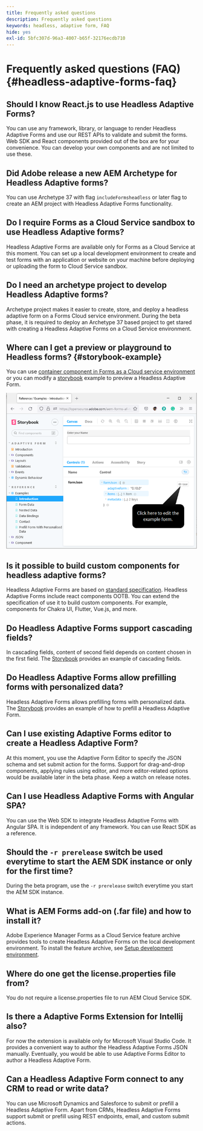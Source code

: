 ```yaml
---
title: Frequently asked questions
description: Frequently asked questions
keywords: headless, adaptive form, FAQ
hide: yes
exl-id: 5bfc307d-96a3-4007-b65f-32176ecdb710
---
```

# Frequently asked questions (FAQ) {#headless-adaptive-forms-faq}

## Should I know React.js to use Headless Adaptive Forms?

You can use any framework, library, or language to render Headless Adaptive Forms and use our REST APIs to validate and submit the forms. Web SDK and React components provided out of the box are for your convenience. You can develop your own components and are not limited to use these.

## Did Adobe release a new AEM Archetype for Headless Adaptive forms?

You can use Archetype 37 with flag `includeFormsheadless` or later flag to create an AEM project with Headless Adaptive Forms functionality.

## Do I require Forms as a Cloud Service sandbox to use Headless Adaptive forms?

Headless Adaptive Forms are available only for Forms as a Cloud Service at this moment. You can set up a local development environment to create and test forms with an application or website on your machine before deploying or uploading the form to Cloud Service sandbox.

## Do I need an archetype project to develop Headless Adaptive forms?

Archetype project makes it easier to create, store, and deploy a headless adaptive form on a Forms Cloud service environment. During the beta phase, it is required to deploy an Archetype 37 based project to get stared with creating a Headless Adaptive Forms on a Cloud Service environment.

## Where can I get a preview or playground to Headless forms? {#storybook-example}

You can use [container component in Forms as a Cloud service environment](render-first-headless-adaptive-form.md) or you can modify a [storybook](https://opensource.adobe.com/aem-forms-af-runtime/storybook/?path=/story/reference-examples--introduction) example to preview a Headless Adaptive Form.

![](/help/assets/storybook-example.png)

## Is it possible to build custom components for headless adaptive forms?

Headless Adaptive Forms are based on [standard specification](/help/assets/Headless-Adaptive-Form-Specification.pdf). Headless Adaptive Forms include react components OOTB. You can extend the specification of use it to build custom components. For example, components for Chakra UI, Flutter, Vue.js, and more.

## Do Headless Adaptive Forms support cascading fields?

In cascading fields, content of second field depends on content chosen in the first field. The [Storybook](https://opensource.adobe.com/aem-forms-af-runtime/storybook/?path=/story/adaptive-form-dynamic-behaviour--options&args=formJson.items[0].fieldType:drop-down;formJson.items[0].minimum:!undefined;formJson.items[0].maximum:!undefined;formJson.items[0].label.value:Choose+number+of+options;formJson.items[0].enum[0]:1;formJson.items[0].enum[1]:2;formJson.items[0].enum[2]:3;formJson.items[1].fieldType:drop-down) provides an example of cascading fields.

## Do Headless Adaptive Forms allow prefilling forms with personalized data?

Headless Adaptive Forms allows prefilling forms with personalized data. The [Storybook](https://opensource.adobe.com/aem-forms-af-runtime/storybook/?path=/story/reference-examples--prefill-form-with-personalised-data) provides an example of how to prefill a Headless Adaptive Form.

## Can I use  existing Adaptive Forms editor to create a Headless Adaptive Form?

At this moment, you use the Adaptive Form Editor to specify the JSON schema and set submit action for the forms. Support for drag-and-drop components, applying rules using editor, and more editor-related options would be available later in the beta phase. Keep a watch on release notes. 

## Can I use Headless Adaptive Forms with Angular SPA?

You can use the Web SDK to integrate Headless Adaptive Forms with Angular SPA. It is independent of any framework. You can use React SDK as a reference. 

## Should the `-r prerelease` switch be used everytime to start the AEM SDK instance or only for the first time?

During the beta program, use the `-r prerelease` switch everytime you start the AEM SDK instance.

## What is AEM Forms add-on (.far file) and how to install it?

Adobe Experience Manager Forms as a Cloud Service feature archive provides tools to create Headless Adaptive Forms on the local development environment. To install the feature archive, see [Setup development environment](setup-development-environment.md).

## Where do one get the license.properties file from?

You do not require a license.properties file to run AEM Cloud Service SDK. 

## Is there a Adaptive Forms Extension for Intellij also?

For now the extension is available only for Microsoft Visual Studio Code. It provides a convenient way to author the Headless Adaptive Forms JSON manually. Eventually, you would be able to use Adaptive Forms Editor to author a Headless Adaptive Form.

## Can a Headless Adaptive Form connect to any CRM to read or write data?

You can use Microsoft Dynamics and Salesforce to submit or prefill a Headless Adaptive Form. Apart from CRMs, Headless Adaptive Forms support submit or prefill using REST endpoints, email, and custom submit actions.
